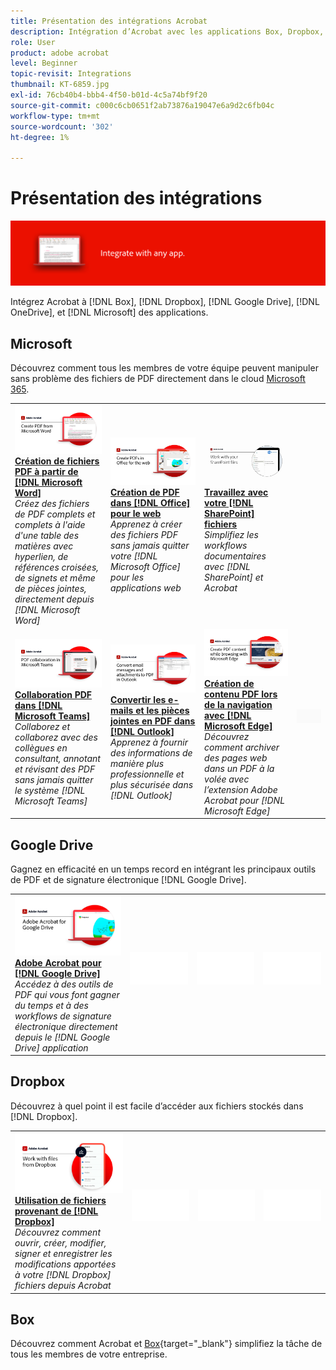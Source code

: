 ```yaml
---
title: Présentation des intégrations Acrobat
description: Intégration d’Acrobat avec les applications Box, Dropbox, Google Drive, OneDrive et Microsoft
role: User
product: adobe acrobat
level: Beginner
topic-revisit: Integrations
thumbnail: KT-6859.jpg
exl-id: 76cb40b4-bbb4-4f50-b01d-4c5a74bf9f20
source-git-commit: c000c6cb0651f2ab73876a19047e6a9d2c6fb04c
workflow-type: tm+mt
source-wordcount: '302'
ht-degree: 1%

---
```


# Présentation des intégrations

![Acrobat Integrate Image](../assets/Hero-Integrate.png)

Intégrez Acrobat à [!DNL Box], [!DNL Dropbox], [!DNL Google Drive], [!DNL OneDrive], et [!DNL Microsoft] des applications.

## Microsoft

Découvrez comment tous les membres de votre équipe peuvent manipuler sans problème des fichiers de PDF directement dans le cloud [Microsoft 365](https://www.adobe.com/documentcloud/integrations/microsoft-office-365.html).

<table style="table-layout:fixed">
<tr>
  <td>
    <a href="createfromword.md">
      <img alt="Création de fichiers de PDF depuis Microsoft Word" src="../assets/CreateWord.png" />
    </a>
    <div>
    <a href="createfromword.md"><strong>Création de fichiers PDF à partir de [!DNL Microsoft Word]</strong></a>
    </div>
    <em>Créez des fichiers de PDF complets et complets à l'aide d'une table des matières avec hyperlien, de références croisées, de signets et même de pièces jointes, directement depuis [!DNL Microsoft Word]</em>
    <br>
  </td>
  <td>
    <a href="createofficeweb.md">
      <img alt="Création de PDF dans [!DNL Office] pour le web" src="../assets/Officeweb_1280.png" />
    </a>
    <div>
    <a href="createofficeweb.md"><strong>Création de PDF dans [!DNL Office] pour le web</strong></a>
    </div>
    <em>Apprenez à créer des fichiers PDF sans jamais quitter votre [!DNL Microsoft Office] pour les applications web</em>
    <br>
  </td> 
  <td>
    <a href="acrobatandsp.md">
      <img alt="Travaillez avec votre [!DNL SharePoint] fichiers" src="../assets/SharePoint.png" />
    </a>
    <div>
    <a href="acrobatandsp.md"><strong>Travaillez avec votre [!DNL SharePoint] fichiers</strong></a>
    </div>
    <em>Simplifiez les workflows documentaires avec [!DNL SharePoint] et Acrobat</em>
    <br>
  </td>
</tr>
<tr>
  <td>
    <a href="acrobatandteams.md">
      <img alt="Collaboration PDF dans [!DNL Microsoft Teams]" src="../assets/MicrosoftTeams.png" />
    </a>
    <div>
    <a href="acrobatandteams.md"><strong>Collaboration PDF dans [!DNL Microsoft Teams]</strong></a>
    </div>
    <em>Collaborez et collaborez avec des collègues en consultant, annotant et révisant des PDF sans jamais quitter le système [!DNL Microsoft Teams]</em>
    <br>
  </td>
  <td>
    <a href="outlook.md">
      <img alt="Convertir les messages électroniques et les pièces jointes en PDF dans Outlook" src="../assets/Outlook.jpg" />
    </a>
    <div>
    <a href="outlook.md"><strong>Convertir les e-mails et les pièces jointes en PDF dans [!DNL Outlook]</strong></a>
    </div>
    <em>Apprenez à fournir des informations de manière plus professionnelle et plus sécurisée dans [!DNL Outlook]</em>
    <br>
  </td>
  <td>
    <a href="edge.md">
      <img alt="Création de contenu PDF lors de la navigation avec [!DNL Microsoft Edge]" src="../assets/Edge_1280.png" />
    </a>
    <div>
    <a href="edge.md"><strong>Création de contenu PDF lors de la navigation avec [!DNL Microsoft Edge]</strong></a>
    </div>
    <em>Découvrez comment archiver des pages web dans un PDF à la volée avec l’extension Adobe Acrobat pour [!DNL Microsoft Edge]</em>
    <br>
  </td>
  <td>
   <img alt="Espaceur" src="../assets/Grayspacer.png" />
    <div>
    <br>
  </td>
</tr>
</table>

## Google Drive

Gagnez en efficacité en un temps record en intégrant les principaux outils de PDF et de signature électronique [!DNL Google Drive].

<table style="table-layout:fixed">
<tr>
  <td>
    <a href="acrobatandgoogle.md">
      <img alt="Adobe Acrobat pour Google Drive" src="../assets/acrobatgoogle.jpg" />
    </a>
    <div>
    <a href="acrobatandgoogle.md"><strong>Adobe Acrobat pour [!DNL Google Drive]</strong></a>
    </div>
    <em>Accédez à des outils de PDF qui vous font gagner du temps et à des workflows de signature électronique directement depuis le [!DNL Google Drive] application</em>
    <br>
  </td>
  <td>
   <img alt="Espaceur" src="../assets/Whitespacer.png" />
    <div>
    <br>
  </td>
  <td>
   <img alt="Espaceur" src="../assets/Whitespacer.png" />
    <div>
    <br>
  </td>
  <td>
   <img alt="Espaceur" src="../assets/Whitespacer.png" />
    <div>
    <br>
  </td>
</tr>
</table>

## Dropbox

Découvrez à quel point il est facile d’accéder aux fichiers stockés dans [!DNL Dropbox].

<table style="table-layout:fixed">
<tr>
  <td>
    <a href="acrobat-dropbox.md">
      <img alt="Utilisation de fichiers provenant de [!DNL Dropbox]" src="../assets/Dropbox.png" />
    </a>
    <div>
    <a href="acrobat-dropbox.md"><strong>Utilisation de fichiers provenant de [!DNL Dropbox]</strong></a>
    </div>
    <em>Découvrez comment ouvrir, créer, modifier, signer et enregistrer les modifications apportées à votre [!DNL Dropbox] fichiers depuis Acrobat</em>
    <br>
  </td>
  <td>
   <img alt="Espaceur" src="../assets/Whitespacer.png" />
    <div>
    <br>
  </td>
  <td>
   <img alt="Espaceur" src="../assets/Whitespacer.png" />
    <div>
    <br>
  </td>
  <td>
   <img alt="Espaceur" src="../assets/Whitespacer.png" />
    <div>
    <br>
  </td>
</tr>
</table>

## Box

Découvrez comment Acrobat et [Box](https://www.adobe.com/documentcloud/integrations/box.html){target=&quot;_blank&quot;} simplifiez la tâche de tous les membres de votre entreprise.

